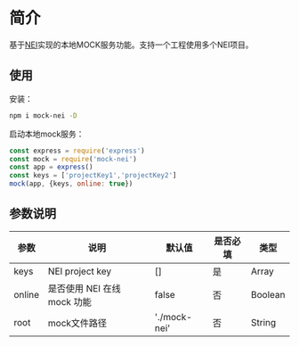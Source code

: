 # 简介
基于[NEI](https://github.com/x-orpheus/nei-toolkit)实现的本地MOCK服务功能。支持一个工程使用多个NEI项目。

## 使用

安装：

```bash
npm i mock-nei -D
```

启动本地mock服务：
```javascript
const express = require('express')
const mock = require('mock-nei')
const app = express()
const keys = ['projectKey1','projectKey2']
mock(app, {keys, online: true})
```

## 参数说明

| 参数   | 说明                        | 默认值 | 是否必填 | 类型    |
| ------ | --------------------------- | ------ | -------- | ------- |
| keys   | NEI project key             | []     | 是       | Array   |
| online | 是否使用 NEI 在线 mock 功能  | false   | 否       | Boolean |
| root  | mock文件路径                 | './mock-nei'| 否       | String |
